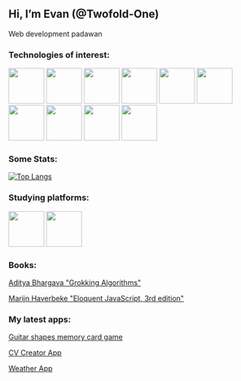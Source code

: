 ## Hi, I’m Evan (**@Twofold-One**) ##

<p>Web development padawan</p>

### Technologies of interest: ###

<p>
<img src="https://cdn.jsdelivr.net/gh/devicons/devicon/icons/html5/html5-original.svg" width="70" height="70">
<img src="https://cdn.jsdelivr.net/gh/devicons/devicon/icons/css3/css3-original.svg" width="70" height="70">
<img src="https://cdn.jsdelivr.net/gh/devicons/devicon/icons/sass/sass-original.svg" width="70" height="70">
<img src="https://cdn.jsdelivr.net/gh/devicons/devicon/icons/javascript/javascript-original.svg" width="70" height="70">
<img src="https://cdn.jsdelivr.net/gh/devicons/devicon/icons/typescript/typescript-original.svg" width="70" height="70">
<img src="https://cdn.jsdelivr.net/gh/devicons/devicon/icons/react/react-original.svg" width="70" height="70">
<img src="https://cdn.jsdelivr.net/gh/devicons/devicon/icons/materialui/materialui-original.svg" width="70" height="70">
<img src="https://cdn.jsdelivr.net/gh/devicons/devicon/icons/nodejs/nodejs-original-wordmark.svg" width="70" height="70">
<img src="https://cdn.jsdelivr.net/gh/devicons/devicon/icons/denojs/denojs-original.svg" width="70" height="70">
<img src="https://grammy.dev/Y.png" width="70" height="70">
 </p>
 


### Some Stats: ###
[![Top Langs](https://github-readme-stats.vercel.app/api/top-langs/?username=Twofold-One&layout=compact)](https://github.com/Twofold-One?tab=repositories)

### Studying platforms: ###

<p>
<a href="https://www.theodinproject.com/dashboard"><img src="https://www.theodinproject.com/assets/odin-logo-bd86cf893a3de1f1daceabc1377f58669776616a91ab70c601fd5c16a4686468.svg" width="70" height="70"></a>
<a href="https://exercism.org/profiles/Twofold-One"><img src="https://d24y9kuxp2d7l2.cloudfront.net/packs/media/images/icons/exercism-with-logo-black-12acde3b7d18cbeee57746528c4e85e4.svg" width="70" height="70"></a>
 </p>


### Books: ###

<a href="https://www.manning.com/books/grokking-algorithms">Aditya Bhargava "Grokking Algorithms"<a/>
 
<a href="https://eloquentjavascript.net/index.html">Marijn Haverbeke "Eloquent JavaScript, 3rd edition"</a>

### My latest apps: ###
 
 <a href="https://twofold-one.github.io/memory-card/">Guitar shapes memory card game<a/>
 
 <a href="https://twofold-one.github.io/cv-application/">CV Creator App<a/>
  
 <a href="https://twofold-one.github.io/Weather-App/">Weather App<a/>
 
 
 
<!---
Twofold-One/Twofold-One is a ✨ special ✨ repository because its `README.md` (this file) appears on your GitHub profile.
You can click the Preview link to take a look at your changes.
--->
